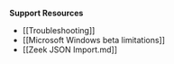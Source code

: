 **Support Resources**
* [[Troubleshooting]]
* [[Microsoft Windows beta limitations]]
* [[Zeek JSON Import.md]]
